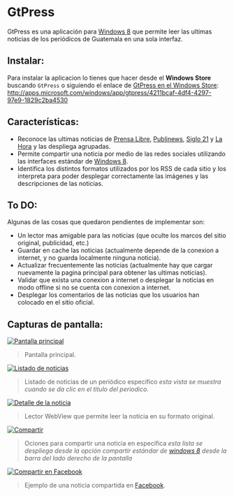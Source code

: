 GtPress
======

GtPress es una aplicación para [Windows 8][WIN8] que permite leer las ultimas noticias de los periódicos de Guatemala en una sola interfaz.

Instalar:
--------

Para instalar la aplicacion lo tienes que hacer desde el **Windows Store** buscando `GtPress` o siguiendo el enlace de [GtPress en el Windows Store][GtPressStore]: http://apps.microsoft.com/windows/app/gtpress/4211bcaf-4df4-4297-97e9-1829c2ba4530


Características:
--------------

- Reconoce las ultimas noticias de [Prensa Libre][PL], [Publinews][PN], [Siglo 21][S21] y [La Hora][LH] y las despliega agrupadas.
- Permite compartir una noticia por medio de las redes sociales utilizando las interfaces estándar de [Windows 8][WIN8].
- Identifica los distintos formatos utilizados por los RSS de cada sitio y los interpreta para poder desplegar correctamente las imágenes y las descripciones de las noticias.

To DO:
-----

Algunas de las cosas que quedaron pendientes de implementar son:

- Un lector mas amigable para las noticias (que oculte los marcos del sitio original, publicidad, etc.)
- Guardar en cache las noticias (actualmente depende de la conexion a internet, y no guarda localmente ninguna noticia).
- Actualizar frecuentemente las noticias (actualmente hay que cargar nuevamente la pagina principal para obtener las ultimas noticias).
- Validar que exista una conexion a internet o desplegar la noticias en modo offline si no se cuenta con conexion a internet.
- Desplegar los comentarios de las noticias que los usuarios han colocado en el sitio oficial.

Capturas de pantalla:
-------------------

[![Pantalla principal][IMG01]][IMG01]
> Pantalla principal.

[![Listado de noticias][IMG02]][IMG02]
> Listado de noticias de un periódico especifico *esta vista se muestra cuando se da clic en el titulo del periodico*.

[![Detalle de la noticia][IMG03]][IMG03]

> Lector WebView que permite leer la noticia en su formato original.

[![Compartir][IMG04]][IMG04]
> Ociones para compartir una noticia en especifica *esta lista se despliega desde la opción compartir estándar de [windows 8][WIN8] desde la barra del lado derecho de la pantalla*

[![Compartir en Facebook][IMG05]][IMG05]
> Ejemplo de una noticia compartida en [Facebook][FB].

[WIN8]:  http://windows.microsoft.com/en-us/windows-8/meet "Windows 8"
[PL]:    http://www.prensalibre.com/ "Prensa Libre"
[PN]:    http://www.publinews.gt/ "Publinews"
[S21]:   http://www.s21.com.gt/ "Siglo XXI"
[LH]:    http://www.lahora.com.gt/ "La Hora"
[FB]:    https://www.facebook.com/ "Facebook"
[IMG01]: https://qdkimw.dm2302.livefilestore.com/y2pNxoYSdaWzObdLxjksnc_EO0t4fYRK2cHSEE8dIMA2E2Z7i3314STbVt862oHGEWlAMVKa9pyQIbf8x27HzZABEyRYhdXzcBwQaqqspHiAkk/01-principal.png?psid=1 "Pantalla Principal"
[IMG02]: https://7tkimw.dm1.livefilestore.com/y2p7dZPV8CPf2TPBmzexN-vRs9pbI64PSP5TnjAwdKnuSIePohjtn-7kHqcjeS7ZTkQ-iEc0fu6ny-Ma6nucM0tf_vFJt_qdGnY5Hnsm--8Qho/02-listado.png?psid=1 "Listado de noticias"
[IMG03]: https://7tkimw.dm2304.livefilestore.com/y2pdKNq35SiwIKx0izURGSjk3Y2sxNgY5tSBgecbCbkM3spXil8WcMLO5JkXB9Iys_HKxnSezvmFbmL9yvJb02T6VFZlLyekNvDIxn6u523N3Q/03-detalle.png?psid=1 "Detalle de la noticia"
[IMG04]: https://7tkimw.dm2302.livefilestore.com/y2pOHSB6O8qugJiaDVSfonA8Sv4abAuWpJ-4vkiqLWn8TttGDrzqFKZtcWcGSAWL7hK5St3QcX3a6J-AnCo84cqoBRPFLwLqdVKsVKgk7DCAfU/04-compartir.png?psid=1 "Compartir"
[IMG05]: https://7tkimw.dm1.livefilestore.com/y2prN5-IzvEO8K1oUjgCDzzcJoG4QtLaRqK6lBMQCgQY485Y1gQDTBL8Z2zSpDEXaCtnFQDkB_FIX09aaeYnIOBYWAhQmQ7yNiMnmBMOkjqmic/05-compartir.png?psid=1 "Compartir en Facebook"
[GtPressStore]: http://apps.microsoft.com/windows/app/gtpress/4211bcaf-4df4-4297-97e9-1829c2ba4530 "GtPress en el Store"